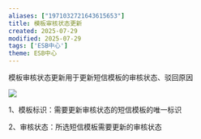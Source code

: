 ```yaml
---
aliases: ["1971032721643615653"]
title: 模板审核状态更新
created: 2025-07-29
modified: 2025-07-29
tags: ['ESB中心']
theme: ESB中心
---
```


模板审核状态更新用于更新短信模板的审核状态、驳回原因

![](https://myhelpdoc.oss-cn-heyuan.aliyuncs.com/mdimages/e58f058377411033550c3801dc22cfb0.jpg)

1、模板标识：需要更新审核状态的短信模板的唯一标识

2、审核状态：所选短信模板需要更新的审核状态

